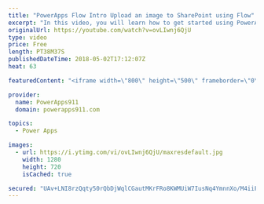 ```yaml
---
title: "PowerApps Flow Intro Upload an image to SharePoint using Flow"
excerpt: "In this video, you will learn how to get started using PowerApps and Flow. You will learn how to build an app that saves images with metadata and upload that to SharePoint and then get a link to the file back from SharePoint. Pretty cool stuff and a must in your toolbelt as you become more awesome at"
originalUrl: https://youtube.com/watch?v=ovLIwnj6QjU
type: video
price: Free
length: PT38M37S
publishedDateTime: 2018-05-02T17:12:07Z
heat: 63

featuredContent: "<iframe width=\"800\" height=\"500\" frameborder=\"0\" src=\"https://www.youtube.com/embed/ovLIwnj6QjU\" allow=\"accelerometer; autoplay; encrypted-media; gyroscope; picture-in-picture\" allowfullscreen></iframe>"

provider:
  name: PowerApps911
  domain: powerapps911.com

topics:
  - Power Apps

images:
  - url: https://i.ytimg.com/vi/ovLIwnj6QjU/maxresdefault.jpg
    width: 1280
    height: 720
    isCached: true

secured: "UAv+LNI8rzQqty50rQbDjWqlCGautMKrFRo8KWMUiW7IusNq4YmnnXo/M4iiFE8DmXcp5UJGY2mrWtHv+przGkYya3sKtSX9lDVNAJPIt8jqYEOjiEAmSImElbzucyKgd9gKoivfv3sJiJJqqw7+X2C44AF0bb3x68/Vzd1lBmxTN5ga10Wlcuzo0wiwCgGBde+e70Y4kNxPaaEcm5Vibtj3Sy1Awn59cl5EQiPUGTKFI7ICUkxTLsdHaz7Frz8HavKR/hEJfDOrZey1N281sEzI0uh1L1iyEv+8JF9hnb5zOUuU1NnjWUYIw99ZWw7pPuSPEl9mzY6xljVnKfUXBHbnyPBOoFT38GA+Ux1muECwQ7aGORzwo6USgvngKoUW1OlmbPkRIwV931ohPeVt2w==;Ov3H0l1KsCwr0WS6WoyORA=="
---
```


